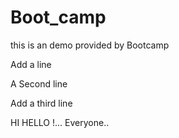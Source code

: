 # Boot_camp
this is an demo provided by Bootcamp


Add a line

A Second line

Add a third line 

HI HELLO !...
Everyone..